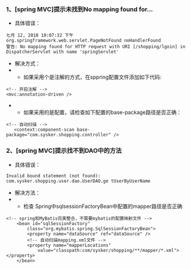 ### 1、[spring MVC]提示未找到No mapping found for...

- 具体错误：
 
```
七月 12, 2018 10:07:32 下午 org.springframework.web.servlet.PageNotFound noHandlerFound
警告: No mapping found for HTTP request with URI [/shopping/lgoin] in DispatcherServlet with name 'springServlet'

```

- 解决方式：
- - 如果采用个是注解的方式，在sppring配置文件添加如下代码:

```
<!-- 开启注解 -->
<mvc:annotation-driven />
```

- - 如果采用的是配置，请检查如下配置的base-package路径是否正确：

```
<!-- 自动扫描 -->  
   <context:component-scan base-package="com.sysker.shopping.controller" />
```

### 2、[spring MVC]提示找不到DAO中的方法

- 具体错误：

```
Invalid bound statement (not found): com.sysker.shopping.user.dao.UserDAO.ge tUserByUserName
```

- 解决方法：
- - 检查 Spring中sqlsessionFactoryBean中配置的mapper路径是否正确
```
<!-- spring和MyBatis完美整合，不需要mybatis的配置映射文件 -->
	<bean id="sqlSessionFactory"
		class="org.mybatis.spring.SqlSessionFactoryBean">
		<property name="dataSource" ref="dataSource" />
		<!-- 自动扫描mapping.xml文件 -->
		<property name="mapperLocations"
			value="classpath:com/sysker/shopping/**/mapper/*.xml"></property>
	</bean>
```